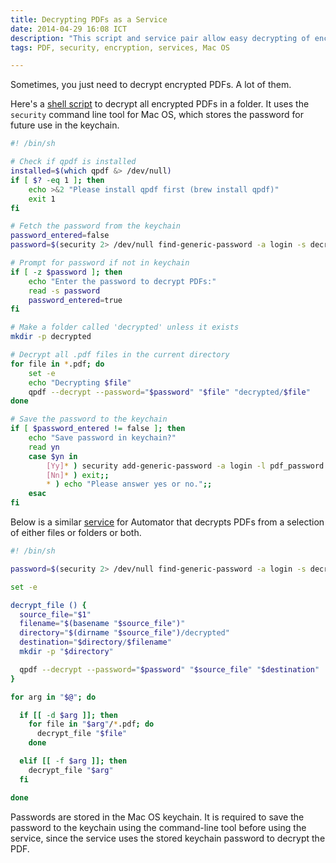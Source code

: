 ```yaml
---
title: Decrypting PDFs as a Service
date: 2014-04-29 16:08 ICT
description: "This script and service pair allow easy decrypting of encrypted PDFs"
tags: PDF, security, encryption, services, Mac OS

---
```


Sometimes, you just need to decrypt encrypted PDFs. A lot of them.

Here's a [shell script](https://gist.github.com/faun/11390337) to decrypt all encrypted PDFs in a folder. It uses the `security` command line tool for Mac OS, which stores the password for future use in the keychain.

```sh
#! /bin/sh

# Check if qpdf is installed
installed=$(which qpdf &> /dev/null)
if [ $? -eq 1 ]; then
    echo >&2 "Please install qpdf first (brew install qpdf)"
    exit 1
fi

# Fetch the password from the keychain
password_entered=false
password=$(security 2> /dev/null find-generic-password -a login -s decrypt_pdfs -D "application password" -w)

# Prompt for password if not in keychain
if [ -z $password ]; then
    echo "Enter the password to decrypt PDFs:"
    read -s password
    password_entered=true
fi

# Make a folder called 'decrypted' unless it exists
mkdir -p decrypted

# Decrypt all .pdf files in the current directory
for file in *.pdf; do
    set -e
    echo "Decrypting $file"
    qpdf --decrypt --password="$password" "$file" "decrypted/$file"
done

# Save the password to the keychain
if [ $password_entered != false ]; then
    echo "Save password in keychain?"
    read yn
    case $yn in
        [Yy]* ) security add-generic-password -a login -l pdf_password -s decrypt_pdfs -T "" -w $password; break;;
        [Nn]* ) exit;;
        * ) echo "Please answer yes or no.";;
    esac
fi
```

Below is a similar [service](https://gist.github.com/faun/11394915) for Automator that decrypts PDFs from a selection of either files or folders or both.

```sh
#! /bin/sh

password=$(security 2> /dev/null find-generic-password -a login -s decrypt_pdfs -D "application password" -w)

set -e

decrypt_file () {
  source_file="$1"
  filename="$(basename "$source_file")"
  directory="$(dirname "$source_file")/decrypted"
  destination="$directory/$filename"
  mkdir -p "$directory"

  qpdf --decrypt --password="$password" "$source_file" "$destination"
}

for arg in "$@"; do

  if [[ -d $arg ]]; then
    for file in "$arg"/*.pdf; do
      decrypt_file "$file"
    done

  elif [[ -f $arg ]]; then
    decrypt_file "$arg"
  fi

done
```

Passwords are stored in the Mac OS keychain. It is required to save the password to the keychain using the command-line tool before using the service, since the service uses the stored keychain password to decrypt the PDF.
